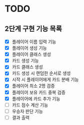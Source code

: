 # TODO

## 2단계 구현 기능 목록

- [x] 플레이어 이름 입력 기능 
- [x] 플레이어 생성 기능
- [x] 플레이어 클래스 생성  
- [x] 카드 생성 기능
- [x] 카드 클래스 생성
- [x] 카드 생성 시 랜덤한 순서로 생성
- [x] 시작 시 플레이어에게 카드 분배 기능
- [x] 플레이어 최소 2명 검증
- [x] 플레이어 보유 카드 중복 검증
- [x] 플레이어에 카드 추가 기능
- [ ] 카드 점수 계산 기능
- [ ] 우승자 판단 기능
- [ ] 결과 출력